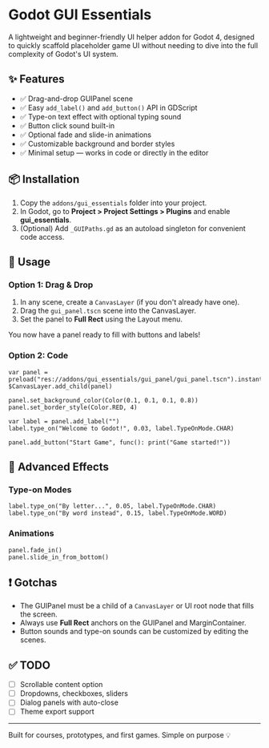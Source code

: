 # Godot GUI Essentials

A lightweight and beginner-friendly UI helper addon for Godot 4, designed to quickly scaffold placeholder game UI without needing to dive into the full complexity of Godot's UI system.

## ✨ Features

- ✅ Drag-and-drop GUIPanel scene
- ✅ Easy `add_label()` and `add_button()` API in GDScript
- ✅ Type-on text effect with optional typing sound
- ✅ Button click sound built-in
- ✅ Optional fade and slide-in animations
- ✅ Customizable background and border styles
- ✅ Minimal setup — works in code or directly in the editor

## 📦 Installation

1. Copy the `addons/gui_essentials` folder into your project.
2. In Godot, go to **Project > Project Settings > Plugins** and enable **gui_essentials**.
3. (Optional) Add `_GUIPaths.gd` as an autoload singleton for convenient code access.

## 🧱 Usage

### Option 1: Drag & Drop

1. In any scene, create a `CanvasLayer` (if you don't already have one).
2. Drag the `gui_panel.tscn` scene into the CanvasLayer.
3. Set the panel to **Full Rect** using the Layout menu.

You now have a panel ready to fill with buttons and labels!

### Option 2: Code

```gdscript
var panel = preload("res://addons/gui_essentials/gui_panel/gui_panel.tscn").instantiate()
$CanvasLayer.add_child(panel)

panel.set_background_color(Color(0.1, 0.1, 0.1, 0.8))
panel.set_border_style(Color.RED, 4)

var label = panel.add_label("")
label.type_on("Welcome to Godot!", 0.03, label.TypeOnMode.CHAR)

panel.add_button("Start Game", func(): print("Game started!"))
```

## 🧪 Advanced Effects

### Type-on Modes

```gdscript
label.type_on("By letter...", 0.05, label.TypeOnMode.CHAR)
label.type_on("By word instead", 0.15, label.TypeOnMode.WORD)
```

### Animations

```gdscript
panel.fade_in()
panel.slide_in_from_bottom()
```

## ❗ Gotchas

- The GUIPanel must be a child of a `CanvasLayer` or UI root node that fills the screen.
- Always use **Full Rect** anchors on the GUIPanel and MarginContainer.
- Button sounds and type-on sounds can be customized by editing the scenes.

## ✅ TODO

- [ ] Scrollable content option
- [ ] Dropdowns, checkboxes, sliders
- [ ] Dialog panels with auto-close
- [ ] Theme export support

---

Built for courses, prototypes, and first games. Simple on purpose 💡

